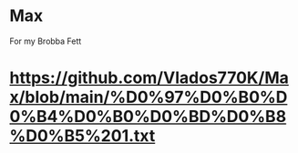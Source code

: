 # Max
For my Brobba Fett
# https://github.com/Vlados770K/Max/blob/main/%D0%97%D0%B0%D0%B4%D0%B0%D0%BD%D0%B8%D0%B5%201.txt
